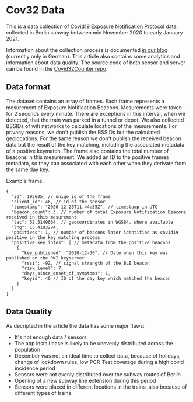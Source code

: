 # Cov32 Data

This is a data collection of [Covid19 Exposure Notification Protocol](https://en.wikipedia.org/wiki/Exposure_Notification) data, collected in Berlin subway between mid November 2020 to early January 2021. 

Information about the collection process is documented [in our blog](https://zerforschung.org/posts/auf-der-suche-nach-corona-im-berliner-untergrund/) (currently only in German). This article also contains some analytics and information about data quality. The source code of both sensor and server can be found in the [Covid32Counter repo](https://github.com/zerforschung/Covid32Counter).

## Data format

The dataset contains an array of frames. Each frame represents a mesurement of Exposure Notification Beacons. Mesurements were taken for 2 seconds every minute. There are exceptions in this interval, when we detected, that the train was parked in a tunnel or depot. We also collected BSSIDs of wifi networks to calculate locations of the mesurements. For privacy reasons, we don't publish the BSSIDs but the calculated geolocations. For the same reason we don't publish the received beacon data but the result of the key matching, including the associated metadata of a positive keymatch. The frame also contains the total number of beacons in this mesurement. We added an ID to the positive frames metadata, so they can associated with each other when they derivate from the same day key.

Example frame:

```
{
  "id": 195605, // uniqe id of the frame
  "client_id": 46, // id of the sensor
  "timestamp": "2020-12-28T11:44:55Z", // timestamp in UTC
  "beacon_count": 3, // number of total Exposure Notification Beacons received in this mesurement
  "lat": 52.5149664, // geocoordinates in WGS84, where available
  "lng": 13.4183284,
  "positives": 1, // number of beacons later identified as covid19 positive in the key matching process
  "positive_key_infos": [ // metadata from the positive beacons
    {
      "key_published": "2020-12-30", // Date when this key was published on the RKI keyserver
      "rssi": -92, // signal strength of the BLE beacon
      "risk_level": 7, 
      "days_since_onset_of_symptoms": 1,
      "keyid": 40 // ID of the day key which matched the beacon
    }
  ]
}
 ```



## Data Quality

As decripted in the article the data has some major flaws:

* It's not enough data / sensors
* The app install base is likely to be unevenly distributed across the population
* December was not an ideal time to collect data, because of holidays, change of lockdown rules, low PCR-Test coverage during a high covid incidence period
* Sensors were not evenly distributed over the subway routes of Berlin
* Opening of a new subway line extension during this period
* Sensors were placed in different locations in the trains, also because of different types of trains

